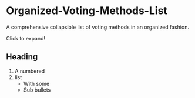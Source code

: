 # Organized-Voting-Methods-List
A comprehensive collapsible list of voting methods in an organized fashion.

  <summary>Click to expand!</summary>
  
  ## Heading
  1. A numbered
  2. list
     * With some
     * Sub bullets
</details>
